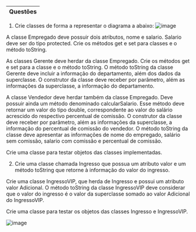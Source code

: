 | Questões |
| :---: | 

1. Crie classes de forma a representar o diagrama a abaixo:
![image](https://user-images.githubusercontent.com/97174573/187508939-e3c667fe-6d3a-4989-a0e1-1f6f1a63f581.png)

A classe Empregado deve possuir dois atributos, nome e salario. Salario deve ser
do tipo protected. Crie os métodos get e set para classes e o método toString.

As classes Gerente deve herdar da classe Empregado. Crie os métodos get e set
para a classe e o método toString. O método toString da classe Gerente deve incluir a
informação do departamento, além dos dados da superclasse. O construtor da classe deve
receber por parâmetro, além as informações da superclasse, a informação do
departamento.

A classe Vendedor deve herdar também da classe Empregado. Deve possuir ainda
um método denominado calcularSalario. Esse método deve retornar um valor do tipo
double, correspondente ao valor do salário acrescido do respectivo percentual de
comissão. O construtor da classe deve receber por parâmetro, além as informações da
superclasse, a informação do percentual de comissão do vendedor. O método toString da
classe deve apresentar as informações de nome do empregado, salário sem comissão,
salario com comissão e percentual de comissão.

Crie uma classe para testar objetos das classes implementadas.

2. Crie uma classe chamada Ingresso que possua um atributo valor e um método toString
que retorne à informação do valor do ingresso.

Crie uma classe IngressoVIP, que herda de Ingresso e possui um atributo valor Adicional.
O método toString da classe IngressoVIP deve considerar que o valor do ingresso é o
valor da superclasse somado ao valor Adicional do IngressoVIP.

Crie uma classe para testar os objetos das classes Ingresso e IngressoVIP.

![image](https://user-images.githubusercontent.com/97174573/187509627-65607833-e554-4f0b-97de-ad402732352c.png)
